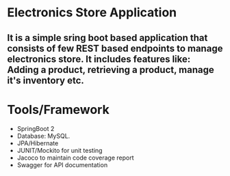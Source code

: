# Electronics Store Application
It is a simple sring boot based application that consists of few REST based endpoints to manage electronics store. It includes features like: Adding a product, retrieving a product, manage it's inventory etc.
---
# Tools/Framework
<ul>
<li>SpringBoot 2</li>
<li>Database: MySQL.</li>
<li>JPA/Hibernate</li>
<li>JUNIT/Mockito for unit testing</li>
<li>Jacoco to maintain code coverage report</li>
<li>Swagger for API documentation</li>
</ul>





